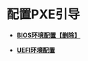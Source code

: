 # 配置PXE引导<a name="ZH-CN_TOPIC_0183222761"></a>

-   **[BIOS环境配置【删除】](BIOS环境配置-删除.md)**  

-   **[UEFI环境配置](UEFI环境配置.md)**  


